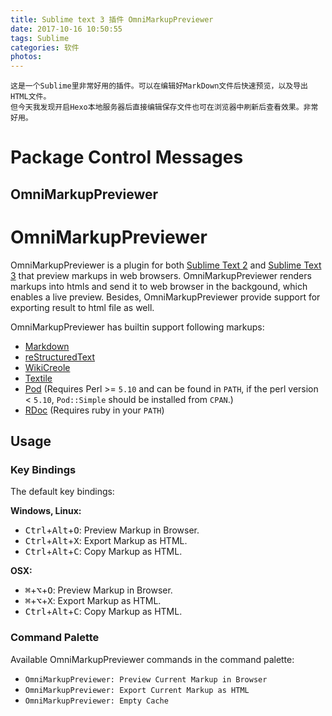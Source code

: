 ```yaml
---
title: Sublime text 3 插件 OmniMarkupPreviewer
date: 2017-10-16 10:50:55
tags: Sublime
categories: 软件
photos: 
---
```


    这是一个Sublime里非常好用的插件。可以在编辑好MarkDown文件后快速预览，以及导出HTML文件。  
    但今天我发现开启Hexo本地服务器后直接编辑保存文件也可在浏览器中刷新后查看效果。非常好用。

Package Control Messages
========================

OmniMarkupPreviewer
-------------------

  OmniMarkupPreviewer  
  ===================
  
  OmniMarkupPreviewer is a plugin for both [Sublime Text 2] and [Sublime Text 3]
  that preview markups in web browsers. OmniMarkupPreviewer renders markups into
  htmls and send it to web browser in the backgound, which enables a live preview.
  Besides, OmniMarkupPreviewer provide support for exporting result to
  html file as well.
  
  [Sublime Text 2]: http://www.sublimetext.com/2
  [Sublime Text 3]: http://www.sublimetext.com/3
  
  OmniMarkupPreviewer has builtin support following markups:
  
  * [Markdown](http://daringfireball.net/projects/markdown/)
  * [reStructuredText](http://docutils.sourceforge.net/rst.html)
  * [WikiCreole](http://wikicreole.org/)
  * [Textile](http://www.textism.com/tools/textile/)
  * [Pod](http://search.cpan.org/dist/perl/pod/perlpod.pod) (Requires Perl >= `5.10`
    and can be found in `PATH`, if the perl version < `5.10`, `Pod::Simple` should be
    installed from `CPAN`.)
  * [RDoc](http://rdoc.sourceforge.net/) (Requires ruby in your `PATH`)
  
  
  Usage
  -----
  
  ### Key Bindings
  
  The default key bindings:
  
  **Windows, Linux:**
  
  * <kbd>Ctrl</kbd>+<kbd>Alt</kbd>+<kbd>O</kbd>: Preview Markup in Browser.
  * <kbd>Ctrl</kbd>+<kbd>Alt</kbd>+<kbd>X</kbd>: Export Markup as HTML.
  * <kbd>Ctrl</kbd>+<kbd>Alt</kbd>+<kbd>C</kbd>: Copy Markup as HTML.
  
  **OSX:**
  
  * <kbd>⌘</kbd>+<kbd>⌥</kbd>+<kbd>O</kbd>: Preview Markup in Browser.
  * <kbd>⌘</kbd>+<kbd>⌥</kbd>+<kbd>X</kbd>: Export Markup as HTML.
  * <kbd>Ctrl</kbd>+<kbd>Alt</kbd>+<kbd>C</kbd>: Copy Markup as HTML.
  
  
  ### Command Palette
  
  Available OmniMarkupPreviewer commands in the command palette:
  
  * `OmniMarkupPreviewer: Preview Current Markup in Browser`
  * `OmniMarkupPreviewer: Export Current Markup as HTML`
  * `OmniMarkupPreviewer: Empty Cache`
